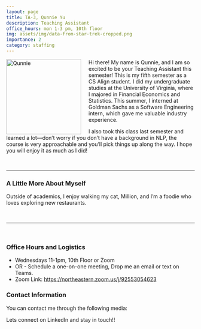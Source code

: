 ```yaml
---
layout: page
title: TA-3, Qunnie Yu
description: Teaching Assistant
office_hours: mon 1-3 pm, 10th floor
img: assets/img/data-from-star-trek-cropped.png
importance: 2
category: staffing
---
```


<img src="../../assets/img/qunnie.jpeg" alt="Qunnie" style="float: left; margin-right: 20px;" width="200">
<p>Hi there! My name is Qunnie, and I am so excited to be your Teaching Assistant this semester!  
This is my fifth semester as a CS Align student. I did my undergraduate studies at the University of Virginia, where I majored in Financial Economics and Statistics. This summer, I interned at Goldman Sachs as a Software Engineering intern, which gave me valuable industry experience.  

I also took this class last semester and learned a lot—don’t worry if you don’t have a background in NLP, the course is very approachable and you’ll pick things up along the way. I hope you will enjoy it as much as I did!
</p>

<br>
<hr>

### A Little More About Myself

Outside of academics, I enjoy walking my cat, Million, and I’m a foodie who loves exploring new restaurants.  

<br>
<hr>
<br>

### Office Hours and Logistics

- Wednesdays 11-1pm, 10th Floor or Zoom
- OR - Schedule a one-on-one meeting, Drop me an email or text on Teams.
- Zoom Link: https://northeastern.zoom.us/j/92553054623

### Contact Information

You can contact me through the following media:

<div class="social">
  <div class="contact-icons">
     <a href="yu.huin@northeastern.edu" title="Email"><i class="fas fa-envelope"></i></a>
     <a href="https://www.linkedin.com/in/qunnieyu/" title="LinkedIn"><i class="fab fa-linkedin"></i></a>
  </div>
  <div class="contact-note">
    Lets connect on LinkedIn and stay in touch!!
  </div>
</div>
